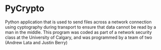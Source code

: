 # PyCrypto

Python application that is used to send files across a network connection using cyptography during transport to ensure that data cannot be read by a man in the middle.
This program was coded as part of a network security class at the University of Calgary, and was programmed by a team of two (Andrew Lata and Justin Berry)
